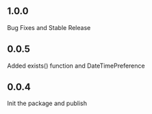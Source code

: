 ## 1.0.0
Bug Fixes and Stable Release

## 0.0.5
Added exists() function and DateTimePreference


## 0.0.4

Init the package and publish
